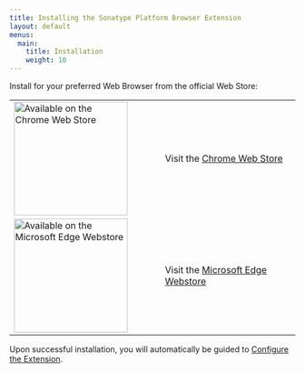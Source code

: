 ```yaml
---
title: Installing the Sonatype Platform Browser Extension
layout: default
menus:
  main:
    title: Installation
    weight: 10
---
```


Install for your preferred Web Browser from the official Web Store:

<table>
  <tr>
    <td width="250">
      <a href="https://chrome.google.com/webstore/detail/sonatype-platform-browser/kahnhlonadjlllgnilndafpajaiepdag" target="_blank" title="Available on the Chrome Web Store">
        <img src="https://developer.chrome.com/static/docs/webstore/branding/image/UV4C4ybeBTsZt43U4xis.png" alt="Available on the Chrome Web Store" width="200" />
      </a>
    </td>
    <td>
      Visit the <a href="https://chrome.google.com/webstore/detail/sonatype-platform-browser/kahnhlonadjlllgnilndafpajaiepdag" target="_blank" title="Visit the Chrome Web Store">Chrome Web Store</a>
    </td>
  </tr>
  <tr>
    <td width="250">
      <a href="https://microsoftedge.microsoft.com/addons/detail/sonatype-platform-browser/eimppjecdnhdmdiohjnkbjgdeaecabmg" target="_blank" title="Available on the Microsoft Edge Webstore">
        <img src="https://learn.microsoft.com/en-us/windows/apps/images/new-badge-dark.png" alt="Available on the Microsoft Edge Webstore" width="200" />
      </a>
    </td>
    <td>
      Visit the <a href="https://microsoftedge.microsoft.com/addons/detail/sonatype-platform-browser/eimppjecdnhdmdiohjnkbjgdeaecabmg" target="_blank" title="Visit the Microsoft Edge Webstore">Microsoft Edge Webstore</a>
    </td>
  </tr>
</table>

Upon successful installation, you will automatically be guided to [Configure the Extension](/configuration.html).